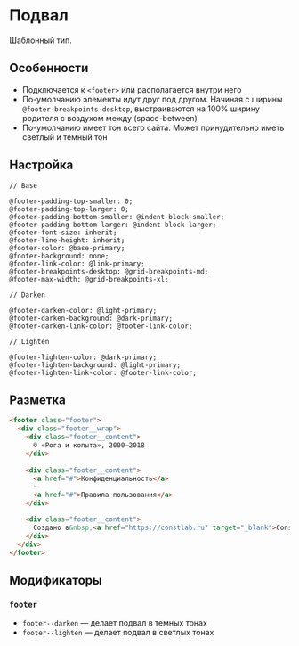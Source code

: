 # Подвал

Шаблонный тип.

## Особенности

* Подключается к `<footer>` или располагается внутри него
* По-умолчанию элементы идут друг под другом. Начиная с ширины `@footer-breakpoints-desktop`, выстраиваются на 100% ширину родителя с воздухом между (space-between)
* По-умолчанию имеет тон всего сайта. Может принудительно иметь светлый и темный тон

## Настройка

```less
// Base

@footer-padding-top-smaller: 0;
@footer-padding-top-larger: 0;
@footer-padding-bottom-smaller: @indent-block-smaller;
@footer-padding-bottom-larger: @indent-block-larger;
@footer-font-size: inherit;
@footer-line-height: inherit;
@footer-color: @base-primary;
@footer-background: none;
@footer-link-color: @link-primary;
@footer-breakpoints-desktop: @grid-breakpoints-md;
@footer-max-width: @grid-breakpoints-xl;

// Darken

@footer-darken-color: @light-primary;
@footer-darken-background: @dark-primary;
@footer-darken-link-color: @footer-link-color;

// Lighten

@footer-lighten-color: @dark-primary;
@footer-lighten-background: @light-primary;
@footer-lighten-link-color: @footer-link-color;
```

## Разметка

```html
<footer class="footer">
  <div class="footer__wrap">
    <div class="footer__content">
      © «Рога и копыта», 2000–2018
    </div>
    
    <div class="footer__content">
      <a href="#">Конфиденциальность</a>
      ∼
      <a href="#">Правила пользования</a>
    </div>

    <div class="footer__content">
      Создано в&nbsp;<a href="https://constlab.ru" target="_blank">Const&nbsp;Lab</a> в&nbsp;2018&nbsp;году
    </div>
  </div>
</footer>
```

## Модификаторы

### `footer`

* `footer--darken` — делает подвал в темных тонах
* `footer--lighten` — делает подвал в светлых тонах
